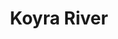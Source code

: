 ---
title: "Koyra River"
title_bn: "কয়রা নদী"
description: "Koyra river starts from the Karatoya river and ends at the Hurasagar river. It covers Koyra upazila,Khulna. The total length of the river is 20.5 km."
---